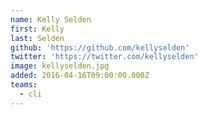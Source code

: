 ```yaml
---
name: Kelly Selden
first: Kelly
last: Selden
github: 'https://github.com/kellyselden'
twitter: 'https://twitter.com/kellyselden'
image: kellyselden.jpg
added: 2016-04-16T09:00:00.000Z
teams:
  - cli
---
```

